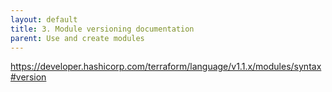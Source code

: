```yaml
---
layout: default
title: 3. Module versioning documentation
parent: Use and create modules
---
```


https://developer.hashicorp.com/terraform/language/v1.1.x/modules/syntax#version